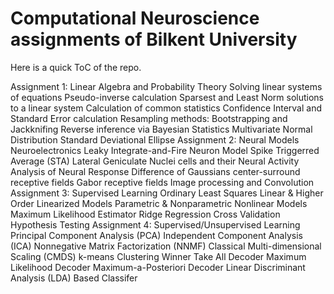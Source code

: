 # Computational Neuroscience assignments of Bilkent University

Here is a quick ToC of the repo.

  Assignment 1: Linear Algebra and Probability Theory
  Solving linear systems of equations
  Pseudo-inverse calculation
  Sparsest and Least Norm solutions to a linear system
  Calculation of common statistics
  Confidence Interval and Standard Error calculation
  Resampling methods: Bootstrapping and Jackknifing
  Reverse inference via Bayesian Statistics
  Multivariate Normal Distribution
  Standard Deviational Ellipse
Assignment 2: Neural Models
  Neuroelectronics
  Leaky Integrate-and-Fire Neuron Model
  Spike Triggerred Average (STA)
  Lateral Geniculate Nuclei cells and their Neural Activity
  Analysis of Neural Response
  Difference of Gaussians center-surround receptive fields
  Gabor receptive fields
  Image processing and Convolution
  Assignment 3: Supervised Learning
  Ordinary Least Squares
  Linear & Higher Order Linearized Models
  Parametric & Nonparametric Nonlinear Models
  Maximum Likelihood Estimator
  Ridge Regression
  Cross Validation
  Hypothesis Testing
Assignment 4: Supervised/Unsupervised Learning
  Principal Component Analysis (PCA)
  Independent Component Analysis (ICA)
  Nonnegative Matrix Factorization (NNMF)
  Classical Multi-dimensional Scaling (CMDS)
  k-means Clustering
  Winner Take All Decoder
  Maximum Likelihood Decoder
  Maximum-a-Posteriori Decoder
  Linear Discriminant Analysis (LDA) Based Classifer
